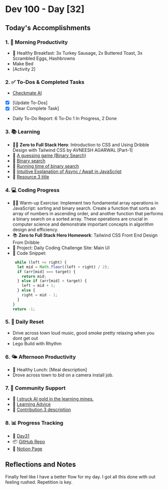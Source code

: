 # Dev 100 - Day [32]

## Today's Accomplishments

### 1. 🌅 Morning Productivity

- 🍳 Healthy Breakfast: 3x Turkey Sausage, 2x Buttered Toast, 3x Scrambled Eggs, Hashbrowns
- Make Bed
- [Activity 2]

### 2. ✅ To-Dos & Completed Tasks

- [Checkmate AI](https://checkmate-ai.vercel.app/)
- [X] [Update To-Dos]
- [X] [Clear Complete Task]
- Daily To-Do Report: 6 To-Do 1 In Progress, 2 Done

### 3. 📚 Learning

- 🦸‍♂️ **Zero to Full Stack Hero**: Introduction to CSS and Using Dribble Design with Tailwind CSS by AVNEESH AGARWAL [Part-1]
- 🔗 [A guessing game (Binary Search)](https://www.khanacademy.org/computing/computer-science/algorithms/intro-to-algorithms/a/a-guessing-game)
- 🔗 [Binary search](https://www.khanacademy.org/computing/computer-science/algorithms/binary-search/a/binary-search)
- 🔗 [Running time of binary search](https://www.khanacademy.org/computing/computer-science/algorithms/binary-search/a/running-time-of-binary-search)
- 🔗 [Intuitive Explanation of Async / Await in JavaScript](https://towardsdatascience.com/intuitive-explanation-of-async-await-in-javascript-730174c000bd)
- 🔗 [Resource 3 title](URL)

### 4. 💻 Coding Progress

- 🏋️‍♂️ Warm-up Exercise: Implement two fundamental array operations in JavaScript: sorting and binary search. Create a function that sorts an array of numbers in ascending order, and another function that performs a binary search on a sorted array. These operations are crucial in computer science and demonstrate important concepts in algorithm design and efficiency.
- 📚 **Zero to Full Stack Hero Homework**: Tailwind CSS Front End Design From Dribble
- 🦺 Project: Daily Coding Challenge Site: Main UI
- 📝 Code Snippet:
  ```javascript
   while (left <= right) {
    let mid = Math.floor((left + right) / 2);
    if (arr[mid] === target) {
      return mid;
    } else if (arr[mid] < target) {
      left = mid + 1;
    } else {
      right = mid - 1;
    }
  }
  return -1;
  ```

### 5. 🔄 Daily Reset

- Drive across town loud music, good smoke pretty relaxing when you dont get out
- Lego Build with Rhythm

### 6. 🌤️ Afternoon Productivity

- 🍱 Healthy Lunch: [Meal description]
- Drove across town to bid on a camera install job.

### 7. 🤝 Community Support

- 🔗 [I struck AI gold in the learning mines.](https://www.skool.com/universityofcode/i-struck-ai-gold-in-the-learning-mines)
- 🔗 [Learning Advice](https://www.skool.com/universityofcode/learning-advice)
- 🔗 [Contribution 3 description](URL)

### 8. 📊 Progress Tracking

- 🏫 [Day31](https://www.skool.com/universityofcode/dev-100-day-31)
- 📦 [GitHub Repo](https://github.com/Digitl-Alchemyst/dev100/blob/main/Day-31/day31.md)
- 📄 [Notion Page](https://liberating-galley-48d.notion.site/Dev100-Coding-Lifestyle-Challenge-a85ec9fba3ce41f3b29d581a1a85d92b?pvs=4)

## Reflections and Notes

Finally feel like I have a better flow for my day. I got all this done with out feeling rushed. Repetition is key.

